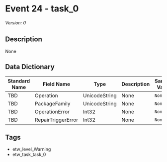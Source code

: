 # Event 24 - task_0
###### Version: 0

## Description
None

## Data Dictionary
|Standard Name|Field Name|Type|Description|Sample Value|
|---|---|---|---|---|
|TBD|Operation|UnicodeString|None|`None`|
|TBD|PackageFamily|UnicodeString|None|`None`|
|TBD|OperationError|Int32|None|`None`|
|TBD|RepairTriggerError|Int32|None|`None`|

## Tags
* etw_level_Warning
* etw_task_task_0